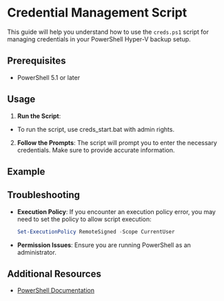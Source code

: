# Credential Management Script

This guide will help you understand how to use the `creds.ps1` script for managing credentials in your PowerShell Hyper-V backup setup.

## Prerequisites

- PowerShell 5.1 or later

## Usage

1. **Run the Script**:
- To run the script, use creds_start.bat with admin rights.

2. **Follow the Prompts**: The script will prompt you to enter the necessary credentials. Make sure to provide accurate information.

## Example

## Troubleshooting

- **Execution Policy**: If you encounter an execution policy error, you may need to set the policy to allow script execution:
    ```powershell
    Set-ExecutionPolicy RemoteSigned -Scope CurrentUser
    ```

- **Permission Issues**: Ensure you are running PowerShell as an administrator.

## Additional Resources

- [PowerShell Documentation](https://docs.microsoft.com/en-us/powershell/)
